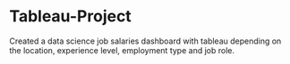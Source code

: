 # Tableau-Project
Created a data science job salaries dashboard with tableau depending on the location, experience level, employment type and job role.
